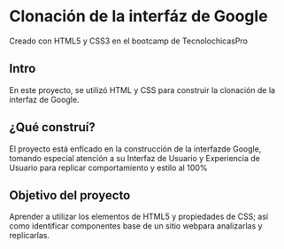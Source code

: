 # Clonación de la interfáz de Google
Creado con HTML5 y CSS3 en el bootcamp de TecnolochicasPro

## Intro
En este proyecto, se utilizó HTML y CSS para construir la clonación de la interfaz de Google.


## ¿Qué construí?
El proyecto está enficado en la construcción de la interfazde Google, tomando especial atención a su Interfaz de Usuario y Experiencia de Usuario para replicar comportamiento y estilo al 100%

## Objetivo del proyecto
Aprender a utilizar los elementos de HTML5 y propiedades de CSS; así como identificar componentes base de un sitio webpara analizarlas y replicarlas.


